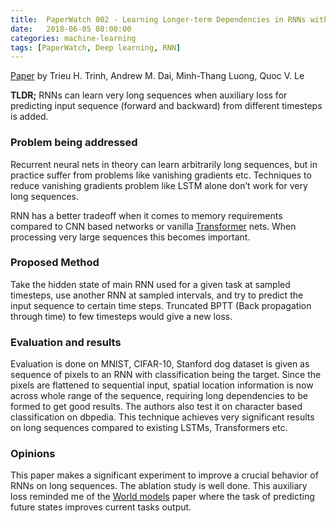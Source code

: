 ```yaml
---
title:  PaperWatch 002 - Learning Longer-term Dependencies in RNNs with Auxiliary Losses (ACL 2018)
date:   2018-06-05 08:00:00
categories: machine-learning
tags: [PaperWatch, Deep learning, RNN]
---
```


[Paper](https://arxiv.org/pdf/1803.00144.pdf) by Trieu H. Trinh, Andrew M. Dai,  Minh-Thang Luong,  Quoc V. Le
 
**TLDR;** RNNs can learn very long sequences when auxiliary loss for predicting input sequence (forward and backward) from different timesteps is added. 
 
### Problem being addressed

Recurrent neural nets in theory can learn arbitrarily long sequences, but in practice suffer from problems like vanishing gradients etc. Techniques to reduce vanishing gradients problem like LSTM alone don’t work for very long sequences. 

RNN has a better tradeoff when it comes to memory requirements compared to CNN based networks or vanilla [Transformer](https://arxiv.org/abs/1706.03762) nets.
When processing very large sequences this becomes important.

### Proposed Method

Take the hidden state of main RNN used for a given task at sampled timesteps, use another RNN at sampled intervals, and try to predict the input sequence to certain time steps. Truncated BPTT (Back propagation through time) to few timesteps would give a new loss. 

### Evaluation and results

Evaluation is done on MNIST, CIFAR-10, Stanford dog dataset is given as sequence of pixels to an RNN with classification being the target. Since the pixels are flattened to sequential input, spatial location information is now across whole range of the sequence, requiring long dependencies to be formed to get good results. 
The authors also test it on character based classification on dbpedia. 
This technique achieves very significant results on long sequences compared to existing LSTMs, Transformers etc. 

### Opinions 

This paper makes a significant experiment to improve a crucial behavior of RNNs on long sequences. The ablation study is well done. This auxiliary loss reminded me of the [World models](https://worldmodels.github.io/)  paper where the task of predicting future states improves current tasks output. 





